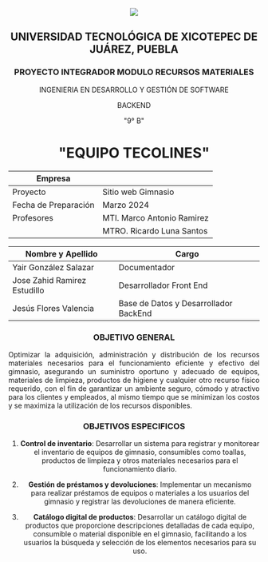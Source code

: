<p align="center">
   <img src="https://github.com/user-attachments/assets/727a3325-10e5-4ff1-9238-ed69534fb5e2">
</p>

<div align="center">
   
## UNIVERSIDAD TECNOLÓGICA DE XICOTEPEC DE JUÁREZ, PUEBLA
### PROYECTO INTEGRADOR MODULO RECURSOS MATERIALES
INGENIERIA EN DESARROLLO Y GESTIÓN DE SOFTWARE 

BACKEND

"9° B"

# "EQUIPO TECOLINES"

| Empresa          |                                |
| ----------------|-------------------------------------|
| Proyecto        | Sitio web Gimnasio                 |
| Fecha de Preparación | Marzo 2024                     |
| Profesores      | MTI. Marco Antonio Ramirez         |
|                 | MTRO. Ricardo Luna Santos         |

| Nombre y Apellido           | Cargo                            |
| --------------------------- | -------------------------------- |
| Yair González Salazar | Documentador                   |
| Jose Zahid Ramirez Estudillo            | Desarrollador Front End |
| Jesús Flores Valencia | Base de Datos y Desarrollador BackEnd |

### OBJETIVO GENERAL
<p align="justify"> 
   Optimizar la adquisición, administración y distribución de los recursos materiales necesarios para el funcionamiento eficiente y efectivo del gimnasio, asegurando un suministro oportuno y adecuado de equipos, materiales de limpieza, productos de higiene y cualquier otro recurso físico requerido, con el fin de garantizar un ambiente seguro, cómodo y atractivo para los clientes y empleados, al mismo tiempo que se minimizan los costos y se maximiza la utilización de los recursos disponibles.
</p>

### OBJETIVOS ESPECIFICOS
<p align="justify"> 
   
   1. **Control de inventario**: Desarrollar un sistema para registrar y monitorear el inventario de equipos de gimnasio, consumibles como toallas, productos de limpieza y otros materiales necesarios para el funcionamiento diario.

2. **Gestión de préstamos y devoluciones**: Implementar un mecanismo para realizar préstamos de equipos o materiales a los usuarios del gimnasio y registrar las devoluciones de manera eficiente.

3. **Catálogo digital de productos**: Desarrollar un catálogo digital de productos que proporcione descripciones detalladas de cada equipo, consumible o material disponible en el gimnasio, facilitando a los usuarios la búsqueda y selección de los elementos necesarios para su uso.

</p>
</div>
